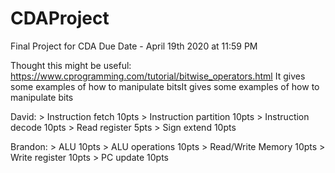 # CDAProject
Final Project for CDA
Due Date - April 19th 2020 at 11:59 PM

Thought this might be useful:
https://www.cprogramming.com/tutorial/bitwise_operators.html
It gives some examples of how to manipulate bitsIt gives some examples of how to manipulate bits 


David:
	> Instruction fetch	 10pts
	> Instruction partition	 10pts
	> Instruction decode	 10pts
	> Read register		 5pts
	> Sign extend		 10pts

Brandon:
	> ALU			 10pts
	> ALU operations	 10pts
	> Read/Write Memory	 10pts
	> Write register	 10pts
	> PC update		 10pts
